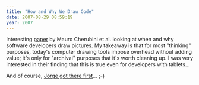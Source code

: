 ```yaml
---
title: "How and Why We Draw Code"
date: 2007-08-29 08:59:19
year: 2007
---
```

Interesting <a href="http://research.microsoft.com/hip/papers/Cherubini2007CodeMaps.pdf">paper</a> by Mauro Cherubini et al. looking at when and why software developers draw pictures.  My takeaway is that for most "thinking" purposes, today's computer drawing tools impose overhead without adding value; it's only for "archival" purposes that it's worth cleaning up.  I was very interested in their finding that this is true even for developers with tablets…

And of course, <a href="http://catenary.wordpress.com/2007/08/14/whiteboard-diagramming/">Jorge got there first</a>… ;-)
